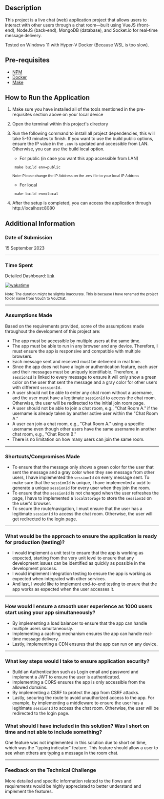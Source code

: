 ## Description

This project is a live chat (web) application project that allows users to interact with other users through a chat room—built using VueJS (front-end), NodeJS (back-end), MongoDB (database), and Socket.io for real-time message delivery.

Tested on Windows 11 with Hyper-V Docker (Because WSL is too slow).

## Pre-requisites

- [NPM](https://nodejs.org/en/download)
- [Docker](https://docs.docker.com/get-docker/)
- [Make](https://www.gnu.org/software/make/manual/make.html)

## How to Run the Application

1. Make sure you have installed all of the tools mentioned in the pre-requisites section above on your local device
2. Open the terminal within this project's directory
3. Run the following command to install all project dependencies, this will take 5-10 minutes to finish. If you want to use the build public options, ensure the IP value in the `.env` is updated and accessible from LAN. Otherwise, you can use the build local option.

   - For public (in case you want this app accessible from LAN)

   ```
    make build env=public
   ```

   <sub>Note: Please change the IP Address on the .env file to your local IP Address</sub>

   - For local

   ```
    make build env=local
   ```

4. After the setup is completed, you can access the application through http://localhost:8080

## Additional Information

### Date of Submission

15 September 2023

---

### Time Spent

Detailed Dashboard: [link](https://wakatime.com/@52dc8466-d511-4812-bfed-fa756030a686/projects/kfrysihkpl?start=2023-09-09&end=2023-09-15)

[![wakatime](https://wakatime.com/badge/github/abdulhalimzhr/vouchat.svg)](https://wakatime.com/badge/github/abdulhalimzhr/vouchat)

<sub> Note: The duration might be slightly inaccurate. This is because I have renamed the project folder name from Vouch to VouChat.</sub>

---

### Assumptions Made

Based on the requirements provided, some of the assumptions made throughout the development of this project are:

- The app must be accessible by multiple users at the same time.
- The app must be able to run in any browser and any device. Therefore, I must ensure the app is responsive and compatible with multiple browsers.
- Each message sent and received must be delivered in real time.
- Since the app does not have a login or authentication feature, each user and their messages must be uniquely identifiable. Therefore, a `sessionId` is linked to every message to ensure it will only show a green color on the user that sent the message and a gray color for other users with different `sessionId.`
- A user should not be able to enter any chat room without a username, and the user must have a legitimate `sessionId` to access the chat room. Otherwise, the user will be redirected to the initial join room page.
- A user should not be able to join a chat room, e.g., "Chat Room A." if the username is already taken by another active user within the "Chat Room A."
- A user can join a chat room, e.g., "Chat Room A." using a specific username even though other users have the same username in another chat room, e.g., "Chat Room B."
- There is no limitation on how many users can join the same room.

---

### Shortcuts/Compromises Made

- To ensure that the message only shows a green color for the user that sent the message and a gray color when they see message from other users, I have implemented the `sessionId` on every message sent. To make sure that the `sessionId` is unique, I have implemented a `uuid` to generate a unique `sessionId` for every user when they join the room.
- To ensure that the `sessionId` is not changed when the user refreshes the page, I have to implemented a `localStorage` to store the `sessionId` on the user's browser.
- To secure the route/navigation, I must ensure that the user has a legitimate `sessionId` to access the chat room. Otherwise, the user will get redirected to the login page.

---

### What would be the approach to ensure the application is ready for production (testing)?

- I would implement a unit test to ensure that the app is working as expected, starting from the very unit level to ensure that any development issues can be identified as quickly as possible in the development process.
- I would implement integration testing to ensure the app is working as expected when integrated with other services.
- And last, I would like to implement end-to-end testing to ensure that the app works as expected when the user accesses it.

---

### How would I ensure a smooth user experience as 1000 users start using your app simultaneously?

- By implementing a load balancer to ensure that the app can handle multiple users simultaneously.
- Implementing a caching mechanism ensures the app can handle real-time message delivery.
- Lastly, implementing a CDN ensures that the app can run on any device.

---

### What key steps would I take to ensure application security?

- Build an Authentication such as Login email and password and implement a JWT to ensure the user is authenticated.
- Implementing a CORS ensures the app is only accessible from the allowed domains.
- By implementing a CSRF to protect the app from CSRF attacks.
- Lastly, securing the route to avoid unauthorized access to the app. For example, by implementing a middleware to ensure the user has a legitimate `sessionId` to access the chat room. Otherwise, the user will be redirected to the login page.

### What should I have included in this solution? Was I short on time and not able to include something?

One feature was not implemented in this solution due to short on time, which was the "typing indicator" feature. This feature should allow a user to see when others are typing a message in the room chat.

---

### Feedback on the Technical Challenge

More detailed and specific information related to the flows and requirements would be highly appreciated to better understand and implement the features.
